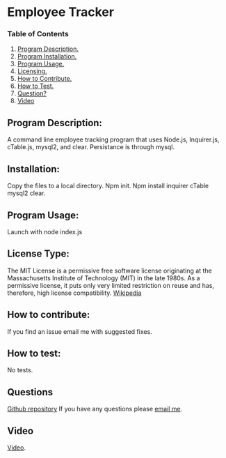 
  
  # Employee Tracker
  ### Table of Contents
  1. [Program Description.](#program-description)
  2. [Program Installation.](#installation)
  3. [Program Usage.](#program-usage)
  4. [Licensing.](#license-type)
  5. [How to Contribute.](#how-to-contribute)
  6. [How to Test.](#how-to-test)
  7. [Question?](#questions)
  8. [Video](#video)
  
  ## Program Description:
  A command line employee tracking program that uses Node.js, Inquirer.js, cTable.js, mysql2, and clear.  Persistance is through mysql.
  
  ## Installation:
  Copy the files to a local directory.   Npm init.  Npm install inquirer cTable mysql2 clear.
  
  ## Program Usage:
  Launch with node index.js
  
  ## License Type: 
  The MIT License is a permissive free software license originating at the Massachusetts Institute of Technology (MIT) in the late 1980s. As a permissive license, it puts only very limited restriction on reuse and has, therefore, high license compatibility.
  [Wikipedia](https://en.wikipedia.org/wiki/MIT_License)
  
  ## How to contribute:
  If you find an issue email me with suggested fixes.  
  
  ## How to test:
  No tests.
  
  ## Questions
  [Github repository](https://github.com/terrylthompsonintx)
  If you have any questions please [email me](mailto:terrylthompsonintx@gmail.com). 

  ## Video
  [Video](https://drive.google.com/file/d/1ACojD2aJRKO8TX7M34kT4M3UCJOr95Ql/view).
     
  